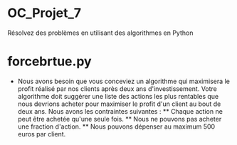 # OC_Projet_7
Résolvez des problèmes en utilisant des algorithmes en Python

# forcebrtue.py 
 * Nous avons besoin que vous conceviez un algorithme qui maximisera le profit réalisé par nos clients après deux ans d'investissement. Votre algorithme doit suggérer une liste des actions les plus rentables que nous devrions acheter pour maximiser le profit d'un client au bout de deux ans.
Nous avons les contraintes suivantes :
 ** Chaque action ne peut être achetée qu'une seule fois.
 ** Nous ne pouvons pas acheter une fraction d'action.
 ** Nous pouvons dépenser au maximum 500 euros par client.

